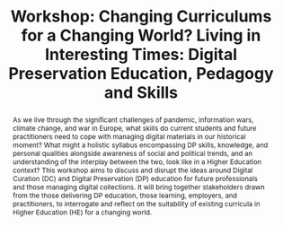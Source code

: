 ---
abstract: 'As we live through the significant challenges of pandemic, information
  wars, climate change, and war in Europe, what skills do current students and future
  practitioners need to cope with managing digital materials in our historical moment?
  What might a holistic syllabus encompassing DP skills, knowledge, and personal qualities
  alongside awareness of social and political trends, and an understanding of the
  interplay between the two, look like in a Higher Education context? This workshop
  aims to discuss and disrupt the ideas around Digital Curation (DC) and Digital Preservation
  (DP) education for future professionals and those managing digital collections.
  It will bring together stakeholders drawn from the those delivering DP education,
  those learning, employers, and practitioners, to interrogate and reflect on the
  suitability of existing curricula in Higher Education (HE) for a changing world.  '
creators:
- Gooding, Paul
date: null
document_url: https://az659834.vo.msecnd.net/eventsairwesteuprod/production-inconference-public/de7374060ba049659bdaf1430d01c94d
grand_parent: iPRES
institutions:
- University Of Glasgow
keywords:
- pedagogy
- skills training
- education.
landing_page_url: null
language: eng
layout: publication
license: CC-BY 4.0 International
notes_url: null
parent: iPRES 2022
presentation_url: null
publication_type: workshop
size: null
source_name: iPRES
title: 'Workshop: Changing Curriculums for a Changing World? Living in Interesting
  Times: Digital Preservation Education, Pedagogy and Skills'
year: 2022
---